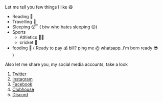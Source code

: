 Let me tell you few things I like 😄

* Reading 📔
* Travelling 🚴
* Sleeping 😴 ( btw who hates sleeping 😉)
* Sports
   * Athletics 🏃‍♂️
   * cricket 🏏
* fooding :cookie: ( Ready to pay 💰 bill? ping me @ [whatsapp](http://wa.me/+919809262311)..i'm born ready 😎 )


Also let me share you, my social media accounts, take a look 
1. [Twitter]( https://twitter.com/hariyz_?s=08)
2. [Instagram](https://www.instagram.com/invites/contact/?i=1lk4m1ln5lcw1&utm_content=3y38z1m)
3. [Facebook](https://www.facebook.com/haripallatheri2000)
4. [Clubhouse](https://www.clubhouse.com/@hariyz)
5. [Discord](https://discord.gg/jX8r6ut5)
